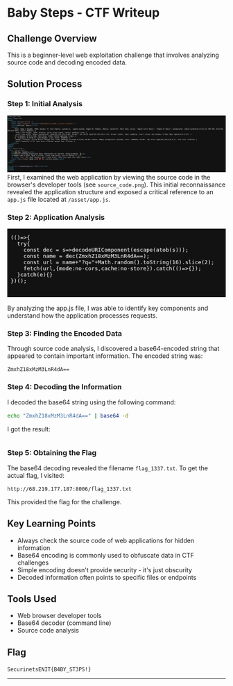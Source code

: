 # Baby Steps - CTF Writeup

## Challenge Overview
This is a beginner-level web exploitation challenge that involves analyzing source code and decoding encoded data.

## Solution Process

### Step 1: Initial Analysis
![source code](source_code.png)
First, I examined the web application by viewing the source code in the browser's developer tools (see `source_code.png`). This initial reconnaissance revealed the application structure and exposed a critical reference to an `app.js` file located at `/asset/app.js`.

### Step 2: Application Analysis
![app.js](appjs.png)

By analyzing the app.js file, I was able to identify key components and understand how the application processes requests.

### Step 3: Finding the Encoded Data
Through source code analysis, I discovered a base64-encoded string that appeared to contain important information. The encoded string was:
```
ZmxhZ18xMzM3LnR4dA==
```

### Step 4: Decoding the Information
I decoded the base64 string using the following command:
```bash
echo "ZmxhZ18xMzM3LnR4dA==" | base64 -d
```
I got the result:
```flag_1337.txt
```

### Step 5: Obtaining the Flag
The base64 decoding revealed the filename `flag_1337.txt`. To get the actual flag, I visited:
```
http://68.219.177.187:8006/flag_1337.txt
```

This provided the flag for the challenge.

## Key Learning Points
- Always check the source code of web applications for hidden information
- Base64 encoding is commonly used to obfuscate data in CTF challenges
- Simple encoding doesn't provide security - it's just obscurity
- Decoded information often points to specific files or endpoints

## Tools Used
- Web browser developer tools
- Base64 decoder (command line)
- Source code analysis

## Flag
`SecurinetsENIT{B4BY_ST3PS!}`

---

